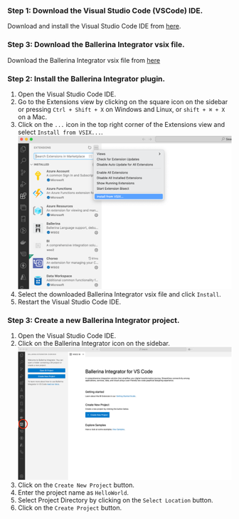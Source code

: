 ### Step 1: Download the Visual Studio Code (VSCode) IDE.
Download and install the Visual Studio Code IDE from [here](https://code.visualstudio.com/download).

### Step 3: Download the Ballerina Integrator vsix file.
Download the Ballerina Integrator vsix file from [here](https://productionresultssa19.blob.core.windows.net/actions-results/d0be5a7f-3bb0-49b6-9531-ed7717a494d6/workflow-job-run-8d802004-fbbb-5f17-b73e-f23de0c1dec8/artifacts/2b27443342a1d434d612d14100bc73039094e0abede10c7c5004355780343e9c.zip?rscd=attachment%3B+filename%3D%22Vsix-Artifact-bi.zip%22&se=2024-10-22T08%3A40%3A24Z&sig=S%2F6KvpU156K8JnF9v6XB%2BbHpygsk4a4MjxDnnQLOdeo%3D&ske=2024-10-22T17%3A14%3A56Z&skoid=ca7593d4-ee42-46cd-af88-8b886a2f84eb&sks=b&skt=2024-10-22T05%3A14%3A56Z&sktid=398a6654-997b-47e9-b12b-9515b896b4de&skv=2024-08-04&sp=r&spr=https&sr=b&st=2024-10-22T08%3A30%3A19Z&sv=2024-08-04)

### Step 2: Install the Ballerina Integrator plugin.
1. Open the Visual Studio Code IDE.
2. Go to the Extensions view by clicking on the square icon on the sidebar or pressing `Ctrl + Shift + X` on Windows and Linux, or `shift + ⌘ + X` on a Mac.
3. Click on the `...` icon in the top right corner of the Extensions view and select `Install from VSIX...`.
   ![install vsix](img/install-vsix.png)
4. Select the downloaded Ballerina Integrator vsix file and click `Install`.
5. Restart the Visual Studio Code IDE.


### Step 3: Create a new Ballerina Integrator project.
1. Open the Visual Studio Code IDE.
2. Click on the Ballerina Integrator icon on the sidebar.
   ![Ballerina Integrator](img/bi-view.png)
3. Click on the `Create New Project` button.
4. Enter the project name as `HelloWorld`.
5. Select Project Directory by clicking on the `Select Location` button.
6. Click on the `Create Project` button.
